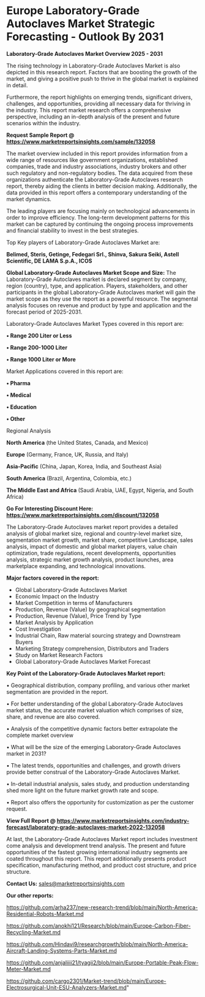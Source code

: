  # Europe Laboratory-Grade Autoclaves Market Strategic Forecasting - Outlook By 2031

<Strong> Laboratory-Grade Autoclaves Market Overview 2025 - 2031</strong>

The rising technology in Laboratory-Grade Autoclaves Market is also depicted in this research report. Factors that are boosting the growth of the market, and giving a positive push to thrive in the global market is explained in detail.

Furthermore, the report highlights on emerging trends, significant drivers, challenges, and opportunities, providing all necessary data for thriving in the industry. This report market research offers a comprehensive perspective, including an in-depth analysis of the present and future scenarios within the industry.

<strong>Request Sample Report @ <a href=https://www.marketreportsinsights.com/sample/132058>https://www.marketreportsinsights.com/sample/132058</a></strong>

The market overview included in this report provides information from a wide range of resources like government organizations, established companies, trade and industry associations, industry brokers and other such regulatory and non-regulatory bodies. The data acquired from these organizations authenticate the Laboratory-Grade Autoclaves research report, thereby aiding the clients in better decision making. Additionally, the data provided in this report offers a contemporary understanding of the market dynamics.

The leading players are focusing mainly on technological advancements in order to improve efficiency. The long-term development patterns for this market can be captured by continuing the ongoing process improvements and financial stability to invest in the best strategies.

Top Key players of Laboratory-Grade Autoclaves Market are:

<strong>Belimed, Steris, Getinge, Fedegari Srl., Shinva, Sakura Seiki, Astell Scientific, DE LAMA S.p.A., ICOS</strong>

<strong><b>Global Laboratory-Grade Autoclaves Market Scope and Size:</b></strong>
The Laboratory-Grade Autoclaves market is declared segment by company, region (country), type, and application. Players, stakeholders, and other participants in the global Laboratory-Grade Autoclaves market will gain the market scope as they use the report as a powerful resource. The segmental analysis focuses on revenue and product by type and application and the forecast period of 2025-2031.

Laboratory-Grade Autoclaves Market Types covered in this report are:

<strong>• Range 200 Liter or Less

• Range 200-1000 Liter

• Range 1000 Liter or More</strong>

Market Applications covered in this report are:

<strong>• Pharma

• Medical

• Education

• Other</strong> 

Regional Analysis

<strong>North America</strong> (the United States, Canada, and Mexico)

<strong>Europe</strong> (Germany, France, UK, Russia, and Italy)

<strong>Asia-Pacific</strong> (China, Japan, Korea, India, and Southeast Asia)

<strong>South America</strong> (Brazil, Argentina, Colombia, etc.)

<strong>The Middle East and Africa</strong> (Saudi Arabia, UAE, Egypt, Nigeria, and South Africa)

<strong>Go For Interesting Discount Here: <a href=https://www.marketreportsinsights.com/discount/132058>https://www.marketreportsinsights.com/discount/132058</a></strong>

The Laboratory-Grade Autoclaves market report provides a detailed analysis of global market size, regional and country-level market size, segmentation market growth, market share, competitive Landscape, sales analysis, impact of domestic and global market players, value chain optimization, trade regulations, recent developments, opportunities analysis, strategic market growth analysis, product launches, area marketplace expanding, and technological innovations.

<strong><b>Major factors covered in the report:</b></strong>
<ul>
  <li>Global Laboratory-Grade Autoclaves Market </li>
  <li>Economic Impact on the Industry</li>
  <li>Market Competition in terms of Manufacturers</li>
  <li>Production, Revenue (Value) by geographical segmentation</li>
  <li>Production, Revenue (Value), Price Trend by Type</li>
  <li>Market Analysis by Application</li>
  <li>Cost Investigation</li>
  <li>Industrial Chain, Raw material sourcing strategy and Downstream Buyers</li>
  <li>Marketing Strategy comprehension, Distributors and Traders</li>
  <li>Study on Market Research Factors</li>
  <li>Global Laboratory-Grade Autoclaves Market Forecast</li>
</ul>

<strong><b>Key Point of the Laboratory-Grade Autoclaves Market report:</b></strong>

• Geographical distribution, company profiling, and various other market segmentation are provided in the report.

• For better understanding of the global Laboratory-Grade Autoclaves market status, the accurate market valuation which comprises of size, share, and revenue are also covered.

• Analysis of the competitive dynamic factors better extrapolate the complete market overview

• What will be the size of the emerging Laboratory-Grade Autoclaves market in 2031?

• The latest trends, opportunities and challenges, and growth drivers provide better construal of the Laboratory-Grade Autoclaves Market.

• In-detail industrial analysis, sales study, and production understanding shed more light on the future market growth rate and scope.

• Report also offers the opportunity for customization as per the customer request.

<strong><b>View Full Report @ <a href=https://www.marketreportsinsights.com/industry-forecast/laboratory-grade-autoclaves-market-2022-132058>https://www.marketreportsinsights.com/industry-forecast/laboratory-grade-autoclaves-market-2022-132058</a></b></strong>


At last, the Laboratory-Grade Autoclaves Market report includes investment come analysis and development trend analysis. The present and future opportunities of the fastest growing international industry segments are coated throughout this report. This report additionally presents product specification, manufacturing method, and product cost structure, and price structure.

<strong>Contact Us:</strong>
sales@marketreportsinsights.com

<strong>Our other reports:</strong>

<a href=https://github.com/arha237/new-research-trend/blob/main/North-America-Residential-Robots-Market.md>https://github.com/arha237/new-research-trend/blob/main/North-America-Residential-Robots-Market.md</a>

<a href=https://github.com/anokhi121/Research/blob/main/Europe-Carbon-Fiber-Recycling-Market.md>https://github.com/anokhi121/Research/blob/main/Europe-Carbon-Fiber-Recycling-Market.md</a>

<a href=https://github.com/Hindavi9/researchgrowth/blob/main/North-America-Aircraft-Landing-Systems-Parts-Market.md>https://github.com/Hindavi9/researchgrowth/blob/main/North-America-Aircraft-Landing-Systems-Parts-Market.md</a>

<a href=https://github.com/anjaliiii21/tyagii2/blob/main/Europe-Portable-Peak-Flow-Meter-Market.md>https://github.com/anjaliiii21/tyagii2/blob/main/Europe-Portable-Peak-Flow-Meter-Market.md</a>

<a href=https://github.com/cargo2301/Market-trend/blob/main/Europe-Electrosurgical-Unit-ESU-Analyzers-Market.md>https://github.com/cargo2301/Market-trend/blob/main/Europe-Electrosurgical-Unit-ESU-Analyzers-Market.md</a>"
